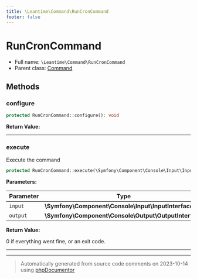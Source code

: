 ```yaml
---
title: \Leantime\Command\RunCronCommand
footer: false
---
```


# RunCronCommand





* Full name: `\Leantime\Command\RunCronCommand`
* Parent class: [Command](../../../classes.md)



## Methods

### configure



```php
protected RunCronCommand::configure(): void
```









**Return Value:**





---
### execute

Execute the command

```php
protected RunCronCommand::execute(\Symfony\Component\Console\Input\InputInterface $input, \Symfony\Component\Console\Output\OutputInterface $output): int
```








**Parameters:**

| Parameter | Type | Description |
|-----------|------|-------------|
| `input` | **\Symfony\Component\Console\Input\InputInterface** |  |
| `output` | **\Symfony\Component\Console\Output\OutputInterface** |  |


**Return Value:**

0 if everything went fine, or an exit code.



---


---
> Automatically generated from source code comments on 2023-10-14 using [phpDocumentor](http://www.phpdoc.org/)
